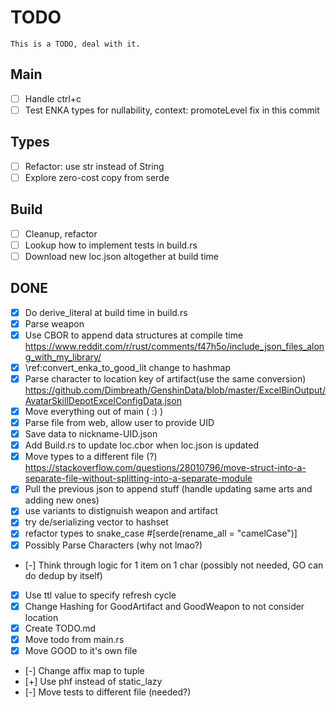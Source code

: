 # TODO

    This is a TODO, deal with it.

## Main

- [ ] Handle ctrl+c
- [ ] Test ENKA types for nullability, context: promoteLevel fix in this commit

## Types

- [ ] Refactor: use str instead of String
- [ ] Explore zero-cost copy from serde

## Build

- [ ] Cleanup, refactor
- [ ] Lookup how to implement tests in build.rs
- [ ] Download new loc.json altogether at build time

## DONE

- [x] Do derive_literal at build time in build.rs
- [x] Parse weapon
- [x] Use CBOR to append data structures at compile time \
        <https://www.reddit.com/r/rust/comments/f47h5o/include_json_files_along_with_my_library/>
- [x] \ref:convert_enka_to_good_lit change to hashmap
- [x] Parse character to location key of artifact(use the same conversion) \
        <https://github.com/Dimbreath/GenshinData/blob/master/ExcelBinOutput/AvatarSkillDepotExcelConfigData.json>
- [x] Move everything out of main ( :) )
- [x] Parse file from web, allow user to provide UID
- [x] Save data to nickname-UID.json
- [x] Add Build.rs to update loc.cbor when loc.json is updated
- [x] Move types to a different file (?)
        <https://stackoverflow.com/questions/28010796/move-struct-into-a-separate-file-without-splitting-into-a-separate-module>
- [x] Pull the previous json to append stuff (handle updating same arts and adding new ones)
- [x] use variants to distignuish weapon and artifact
- [x] try de/serializing vector to hashset
- [x] refactor types to snake_case #[serde(rename_all = "camelCase")]
- [x] Possibly Parse Characters (why not lmao?)
- [-]  Think through logic for 1 item on 1 char (possibly not needed, GO can do dedup by itself)
- [x] Use ttl value to specify refresh cycle
- [x] Change Hashing for GoodArtifact and GoodWeapon to not consider location
- [x] Create TODO.md
- [x] Move todo from main.rs
- [x] Move GOOD to it's own file
- [-] Change affix map to tuple
- [+] Use phf instead of static_lazy
- [-] Move tests to different file (needed?)
